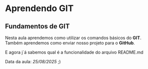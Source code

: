 # Aprendendo GIT
## Fundamentos de GIT

Nesta aula aprendemos como utilizar os comandos básicos do **GIT**.
Também aprendemos como enviar nosso projeto para o **GitHub**.

E agora j´á sabemos qual é a funcionalidade do arquivo README.md

Data da aula: *25/08/2025* ;)